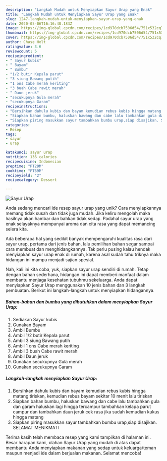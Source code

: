 ```yaml
---
description: "Langkah Mudah untuk Menyiapkan Sayur Urap yang Enak"
title: "Langkah Mudah untuk Menyiapkan Sayur Urap yang Enak"
slug: 1247-langkah-mudah-untuk-menyiapkan-sayur-urap-yang-enak
date: 2020-05-06T16:16:48.183Z
image: https://img-global.cpcdn.com/recipes/1cd970dcb7506d54/751x532cq70/sayur-urap-foto-resep-utama.jpg
thumbnail: https://img-global.cpcdn.com/recipes/1cd970dcb7506d54/751x532cq70/sayur-urap-foto-resep-utama.jpg
cover: https://img-global.cpcdn.com/recipes/1cd970dcb7506d54/751x532cq70/sayur-urap-foto-resep-utama.jpg
author: Chase Holt
ratingvalue: 3.6
reviewcount: 5
recipeingredient:
- " Sayur kubis"
- " Bayam"
- " Bumbu"
- "1/2 butir Kepala parut"
- "3 siung Bawang putih"
- "1 ons Cabe merah keriting"
- "3 buah Cabe rawit merah"
- " Daun jeruk"
- "secukupnya Gula merah"
- "secukupnya Garam"
recipeinstructions:
- "Bersihkan dahulu kubis dan bayam kemudian rebus kubis hingga matang tiriskan, kemudian rebus bayam sekitar 10 menit lalu tiriskan"
- "Siapkan bahan bumbu, haluskan bawang dan cabe lalu tambahkan gula dan garam haluskan lagi hingga tercampur tambahkan kelapa parut campur dan tambahkan daun jeruk cek rasa jika sudah kemudian kukus hingga matang"
- "Siapkan piring masukkan sayur tambahkan bumbu urap,siap disajikan. SELAMAT MENIKMATI"
categories:
- Resep
tags:
- sayur
- urap

katakunci: sayur urap 
nutrition: 136 calories
recipecuisine: Indonesian
preptime: "PT29M"
cooktime: "PT59M"
recipeyield: "2"
recipecategory: Dessert

---
```



![Sayur Urap](https://img-global.cpcdn.com/recipes/1cd970dcb7506d54/751x532cq70/sayur-urap-foto-resep-utama.jpg)

Anda sedang mencari ide resep sayur urap yang unik? Cara menyiapkannya memang tidak susah dan tidak juga mudah. Jika keliru mengolah maka hasilnya akan hambar dan bahkan tidak sedap. Padahal sayur urap yang enak selayaknya mempunyai aroma dan cita rasa yang dapat memancing selera kita.



Ada beberapa hal yang sedikit banyak mempengaruhi kualitas rasa dari sayur urap, pertama dari jenis bahan, lalu pemilihan bahan segar sampai cara membuat dan menghidangkannya. Tak perlu pusing kalau hendak menyiapkan sayur urap enak di rumah, karena asal sudah tahu triknya maka hidangan ini mampu menjadi sajian spesial.


Nah, kali ini kita coba, yuk, siapkan sayur urap sendiri di rumah. Tetap dengan bahan sederhana, hidangan ini dapat memberi manfaat dalam membantu menjaga kesehatan tubuhmu sekeluarga. Anda dapat menyiapkan Sayur Urap menggunakan 10 jenis bahan dan 3 langkah pembuatan. Berikut ini langkah-langkah untuk menyiapkan hidangannya.

<!--inarticleads1-->

##### Bahan-bahan dan bumbu yang dibutuhkan dalam menyiapkan Sayur Urap:

1. Sediakan  Sayur kubis
1. Gunakan  Bayam
1. Ambil  Bumbu
1. Ambil 1/2 butir Kepala parut
1. Ambil 3 siung Bawang putih
1. Ambil 1 ons Cabe merah keriting
1. Ambil 3 buah Cabe rawit merah
1. Ambil  Daun jeruk
1. Gunakan secukupnya Gula merah
1. Gunakan secukupnya Garam




<!--inarticleads2-->

##### Langkah-langkah menyiapkan Sayur Urap:

1. Bersihkan dahulu kubis dan bayam kemudian rebus kubis hingga matang tiriskan, kemudian rebus bayam sekitar 10 menit lalu tiriskan
1. Siapkan bahan bumbu, haluskan bawang dan cabe lalu tambahkan gula dan garam haluskan lagi hingga tercampur tambahkan kelapa parut campur dan tambahkan daun jeruk cek rasa jika sudah kemudian kukus hingga matang
1. Siapkan piring masukkan sayur tambahkan bumbu urap,siap disajikan. SELAMAT MENIKMATI




Terima kasih telah membaca resep yang kami tampilkan di halaman ini. Besar harapan kami, olahan Sayur Urap yang mudah di atas dapat membantu Anda menyiapkan makanan yang sedap untuk keluarga/teman maupun menjadi ide dalam berjualan makanan. Selamat mencoba!
